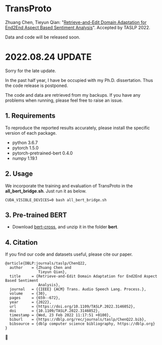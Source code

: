 # TransProto
Zhuang Chen, Tieyun Qian: "[Retrieve-and-Edit Domain Adaptation for End2End Aspect Based Sentiment Analysis](https://ieeexplore.ieee.org/abstract/document/9693267)". Accepted by TASLP 2022.

Data and code will be released soon.

# 2022.08.24 UPDATE

Sorry for the late update.

In the past half year, I have be occupied with my Ph.D. dissertation. Thus the code release is postponed.

The code and data are retrieved from my backups. If you have any problems when running, please feel free to raise an issue.



## 1. Requirements
 To reproduce the reported results accurately, please install the specific version of each package.

* python 3.6.7
* pytorch 1.5.0
* pytorch-pretrained-bert 0.4.0
* numpy 1.19.1

## 2. Usage
 We incorporate the training and evaluation of TransProto in the **all_bert_bridge.sh**. Just run it as below.

```
CUDA_VISIBLE_DEVICES=0 bash all_bert_bridge.sh
```


## 3. Pre-trained BERT
* Download [bert-cross](https://drive.google.com/file/d/1M9XJctC4aYcAs7jlBgpXMqRoQtqOVhUR/view?usp=sharing), and unzip it in the folder **bert**.


## 4. Citation
If you find our code and datasets useful, please cite our paper.

  
```
@article{DBLP:journals/taslp/ChenQ22,
  author    = {Zhuang Chen and
               Tieyun Qian},
  title     = {Retrieve-and-Edit Domain Adaptation for End2End Aspect Based Sentiment
               Analysis},
  journal   = {{IEEE} {ACM} Trans. Audio Speech Lang. Process.},
  volume    = {30},
  pages     = {659--672},
  year      = {2022},
  url       = {https://doi.org/10.1109/TASLP.2022.3146052},
  doi       = {10.1109/TASLP.2022.3146052},
  timestamp = {Wed, 23 Feb 2022 11:17:51 +0100},
  biburl    = {https://dblp.org/rec/journals/taslp/ChenQ22.bib},
  bibsource = {dblp computer science bibliography, https://dblp.org}
}
```

:checkered_flag: 
